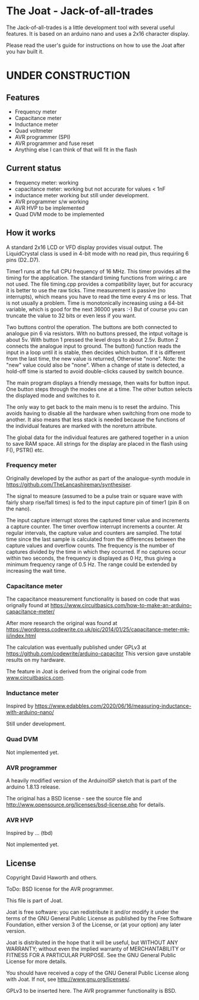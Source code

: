 # The Joat - Jack-of-all-trades

The Jack-of-all-trades is a little development tool with several useful features. It is based on an
arduino nano and uses a 2x16 character display.

Please read the user's guide for instructions on how to use the Joat after you hav built it.

# UNDER CONSTRUCTION

## Features

* Frequency meter
* Capacitance meter
* Inductance meter
* Quad voltmeter
* AVR programmer (SPI)
* AVR programmer and fuse reset
* Anything else I can think of that will fit in the flash

## Current status

* frequency meter: working
* capacitance meter: working but not accurate for values < 1nF
* inductance meter working but still under development.
* AVR programmer s/w working
* AVR HVP to be implemented
* Quad DVM mode to be implemented

## How it works

A standard 2x16 LCD or VFD display provides visual output. The LiquidCrystal class is
used in 4-bit mode with no read pin, thus requiring 6 pins (D2..D7).

Timer1 runs at the full CPU frequency of 16 MHz. This timer provides all the timing for
the application. The standard timing functions from wiring.c are not used. The file timing.cpp
provides a compatibility layer, but for accuracy it is better to use the raw ticks. Time measurement
is passive (no interrupts), which means you have to read the time every 4 ms or less. That is
not usually a problem. Time is monotonically increasing using a 64-bit variable, which is good for the
next 36000 years :-) But of course you can truncate the value to 32 bits or even less if you want.

Two buttons control the operation. The buttons are both connected to analogue pin 6 via resistors.
With no buttons pressed, the intput voltage is about 5v. With button 1 pressed the level drops to about 2.5v.
Button 2 connects the analogue input to ground. The button() function reads the input in a loop until it
is stable, then decides which button. If it is different from the last time, the new value is returned,
Otherwise "none". Note: the "new" value could also be "none". When a change of state is detected, a hold-off
time is started to avoid double-clicks caused by switch bounce.

The main program displays a friendly message, then waits for button input. One button steps through the
modes one at a time. The other button selects the displayed mode and switches to it.

The only way to get back to the main menu is to reset the arduino. This avoids having to
disable all the hardware when switching from one mode to another. It also means that less stack is needed
because the functions of the individual features are marked with the noreturn attribute.

The global data for the individual features are gathered together in a union to save RAM space. All
strings for the display are placed in the flash using F(), PSTR() etc.

### Frequency meter

Originally developed by the author as part of the analogue-synth module in
https://github.com/TheLancashireman/synthesiser.

The signal to measure (assumed to be a pulse train or square wave with fairly sharp rise/fall times)
is fed to the input capture pin of timer1 (pin 8 on the nano).

The input capture interrupt stores the captured timer value and increments a capture counter.
The timer overflow interrupt increments a counter. At regular intervals, the capture value and
counters are sampled. The total time since the last sample is calculated from the differences
between the capture values and overflow counts. The frequency is the number of captures
divided by the time in which they occurred. If no captures occur within two seconds, the
frequency is displayed as 0 Hz, thus giving a minimum frequency range of 0.5 Hz. The range could be
extended by increasing the wait time.

### Capacitance meter

The capacitance measurement functionality is based on code that was orignally found at
https://www.circuitbasics.com/how-to-make-an-arduino-capacitance-meter/

After more research the original was found at
https://wordpress.codewrite.co.uk/pic/2014/01/25/capacitance-meter-mk-ii/index.html

The calculation was eventually published under GPLv3 at https://github.com/codewrite/arduino-capacitor
This version gave unstable results on my hardware.

The feature in Joat is derived from the original code from www.circuitbasics.com.

### Inductance meter

Inspired by https://www.edabbles.com/2020/06/16/measuring-inductance-with-arduino-nano/

Still under development.

### Quad DVM

Not implemented yet.

### AVR programmer

A heavily modified version of the ArduinoISP sketch that is part of the arduino 1.8.13 release.

The original has a BSD license - see the source file and http://www.opensource.org/licenses/bsd-license.php
for details.

### AVR HVP

Inspired by ... (tbd)

Not implemented yet.

## License

Copyright David Haworth and others.

ToDo: BSD license for the AVR programmer.

This file is part of Joat.

Joat is free software: you can redistribute it and/or modify
it under the terms of the GNU General Public License as published by
the Free Software Foundation, either version 3 of the License, or
(at your option) any later version.

Joat is distributed in the hope that it will be useful,
but WITHOUT ANY WARRANTY; without even the implied warranty of
MERCHANTABILITY or FITNESS FOR A PARTICULAR PURPOSE.  See the
GNU General Public License for more details.

You should have received a copy of the GNU General Public License
along with Joat.  If not, see <http://www.gnu.org/licenses/>.


GPLv3 to be inserted here. The AVR programmer functionality is BSD.
